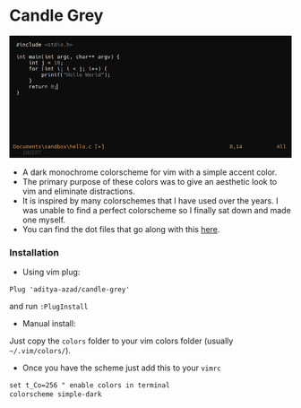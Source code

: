 # Candle Grey

![screenshot](screenshot.png)

- A dark monochrome colorscheme for vim with a simple accent color.
- The primary purpose of these colors was to give an aesthetic look to vim and eliminate distractions.
- It is inspired by many colorschemes that I have used over the years. I was unable to find a perfect colorscheme so I finally sat down and made one myself.
- You can find the dot files that go along with this [here](https://github.com/aditya-azad/configs).

### Installation

- Using vim plug:

```vim
Plug 'aditya-azad/candle-grey'
```

and run `:PlugInstall`

- Manual install:

Just copy the `colors` folder to your vim colors folder (usually `~/.vim/colors/`).

- Once you have the scheme just add this to your `vimrc`

```vim
set t_Co=256 " enable colors in terminal
colorscheme simple-dark
```
